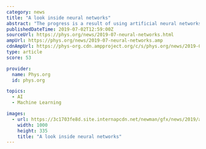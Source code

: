 ```yaml
---
category: news
title: "A look inside neural networks"
abstract: "The progress is a result of using artificial neural networks based on connections between mathematical calculation units that in principle imitate the neural structure of the human brain. A subfield of machine learning, deep learning, covers a class of new ..."
publishedDateTime: 2019-07-02T12:59:00Z
sourceUrl: https://phys.org/news/2019-07-neural-networks.html
ampUrl: https://phys.org/news/2019-07-neural-networks.amp
cdnAmpUrl: https://phys-org.cdn.ampproject.org/c/s/phys.org/news/2019-07-neural-networks.amp
type: article
score: 53

provider:
  name: Phys.org
  id: phys.org

topics:
  - AI
  - Machine Learning

images:
  - url: https://3c1703fe8d.site.internapcdn.net/newman/gfx/news/2019/alookinsiden.jpg
    width: 1000
    height: 335
    title: "A look inside neural networks"
---
```

